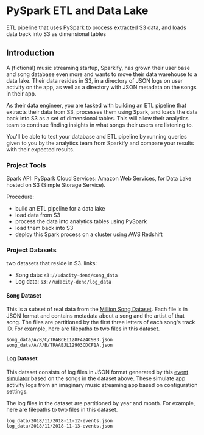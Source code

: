 # PySpark ETL and Data Lake
ETL pipeline that uses PySpark to process extracted S3 data, and loads data back into S3 as dimensional tables

## Introduction
A (fictional) music streaming startup, Sparkify, has grown their user base and song database even more
 and wants to move their data warehouse to a data lake. Their data resides in S3, in a directory of JSON logs
 on user activity on the app, as well as a directory with JSON metadata on the songs in their app.

As their data engineer, you are tasked with building an ETL pipeline that extracts their data from S3,
 processes them using Spark, and loads the data back into S3 as a set of dimensional tables.
  This will allow their analytics team to continue finding insights in what songs their users are listening to.

You'll be able to test your database and ETL pipeline by running queries given to you
 by the analytics team from Sparkify and compare your results with their expected results.

### Project Tools
Spark API: PySpark 
Cloud Services: Amazon Web Services, for Data Lake hosted on S3 (Simple Storage Service).

Procedure:
* build an ETL pipeline for a data lake 
* load data from S3
* process the data into analytics tables using PySpark
* load them back into S3
* deploy this Spark process on a cluster using AWS Redshift

### Project Datasets
two datasets that reside in S3. links:

* Song data:  `s3://udacity-dend/song_data`
* Log data:  `s3://udacity-dend/log_data`

#### Song Dataset
This is a subset of real data from the [Million Song Dataset](https://labrosa.ee.columbia.edu/millionsong/). 
Each file is in JSON format and contains metadata about a song and the artist of that song. The files are partitioned 
by the first three letters of each song's track ID. For example, here are filepaths to two files in this dataset.

```
song_data/A/B/C/TRABCEI128F424C983.json
song_data/A/A/B/TRAABJL12903CDCF1A.json
```

#### Log Dataset
This dataset consists of log files in JSON format generated by this
 [event simulator](https://github.com/Interana/eventsim) based on the songs in the dataset above.
  These simulate app activity logs from an imaginary music streaming app based on configuration settings.

The log files in the dataset are partitioned by year and month.
 For example, here are filepaths to two files in this dataset.

```
log_data/2018/11/2018-11-12-events.json
log_data/2018/11/2018-11-13-events.json
```
